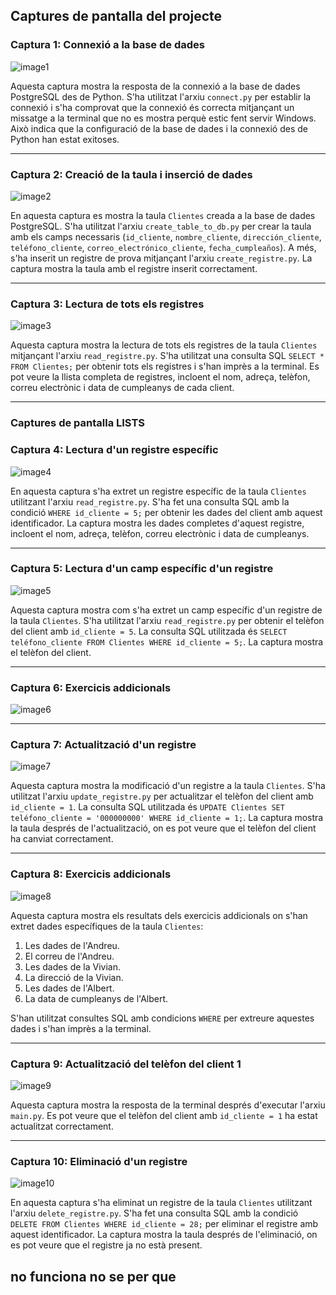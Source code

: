 ## Captures de pantalla del projecte

### **Captura 1: Connexió a la base de dades**
![image1](/fotos/foto1.png)

Aquesta captura mostra la resposta de la connexió a la base de dades PostgreSQL des de Python. S'ha utilitzat l'arxiu `connect.py` per establir la connexió i s'ha comprovat que la connexió és correcta mitjançant un missatge a la terminal que no es mostra perquè estic fent servir Windows. Això indica que la configuració de la base de dades i la connexió des de Python han estat exitoses.

---

### **Captura 2: Creació de la taula i inserció de dades**
![image2](/fotos/foto2.png)

En aquesta captura es mostra la taula `Clientes` creada a la base de dades PostgreSQL. S'ha utilitzat l'arxiu `create_table_to_db.py` per crear la taula amb els camps necessaris (`id_cliente`, `nombre_cliente`, `dirección_cliente`, `teléfono_cliente`, `correo_electrónico_cliente`, `fecha_cumpleaños`). A més, s'ha inserit un registre de prova mitjançant l'arxiu `create_registre.py`. La captura mostra la taula amb el registre inserit correctament.

---

### **Captura 3: Lectura de tots els registres**
![image3](/fotos/foto3.png)

Aquesta captura mostra la lectura de tots els registres de la taula `Clientes` mitjançant l'arxiu `read_registre.py`. S'ha utilitzat una consulta SQL `SELECT * FROM Clientes;` per obtenir tots els registres i s'han imprès a la terminal. Es pot veure la llista completa de registres, incloent el nom, adreça, telèfon, correu electrònic i data de cumpleanys de cada client.

---

### Captures de pantalla LISTS

### **Captura 4: Lectura d'un registre específic**
![image4](/fotos/foto4.png)

En aquesta captura s'ha extret un registre específic de la taula `Clientes` utilitzant l'arxiu `read_registre.py`. S'ha fet una consulta SQL amb la condició `WHERE id_cliente = 5;` per obtenir les dades del client amb aquest identificador. La captura mostra les dades completes d'aquest registre, incloent el nom, adreça, telèfon, correu electrònic i data de cumpleanys.

---

### **Captura 5: Lectura d'un camp específic d'un registre**
![image5](/fotos/foto5.png)

Aquesta captura mostra com s'ha extret un camp específic d'un registre de la taula `Clientes`. S'ha utilitzat l'arxiu `read_registre.py` per obtenir el telèfon del client amb `id_cliente = 5`. La consulta SQL utilitzada és `SELECT teléfono_cliente FROM Clientes WHERE id_cliente = 5;`. La captura mostra el telèfon del client.

---

### **Captura 6: Exercicis addicionals**
![image6](/fotos/foto6.png)


---

### **Captura 7: Actualització d'un registre**
![image7](/fotos/foto7.png)

Aquesta captura mostra la modificació d'un registre a la taula `Clientes`. S'ha utilitzat l'arxiu `update_registre.py` per actualitzar el telèfon del client amb `id_cliente = 1`. La consulta SQL utilitzada és `UPDATE Clientes SET teléfono_cliente = '000000000' WHERE id_cliente = 1;`. La captura mostra la taula després de l'actualització, on es pot veure que el telèfon del client ha canviat correctament.

---

### **Captura 8: Exercicis addicionals**
![image8](/fotos/foto8.png)

Aquesta captura mostra els resultats dels exercicis addicionals on s'han extret dades específiques de la taula `Clientes`:
1. Les dades de l'Andreu.
2. El correu de l'Andreu.
3. Les dades de la Vivian.
4. La direcció de la Vivian.
5. Les dades de l'Albert.
6. La data de cumpleanys de l'Albert.

S'han utilitzat consultes SQL amb condicions `WHERE` per extreure aquestes dades i s'han imprès a la terminal.

---

### **Captura 9: Actualització del telèfon del client 1**
![image9](/fotos/foto9.png)

Aquesta captura mostra la resposta de la terminal després d'executar l'arxiu `main.py`. Es pot veure que el telèfon del client amb `id_cliente = 1` ha estat actualitzat correctament.



---

### **Captura 10: Eliminació d'un registre**
![image10](/fotos/foto10.png)

En aquesta captura s'ha eliminat un registre de la taula `Clientes` utilitzant l'arxiu `delete_registre.py`. S'ha fet una consulta SQL amb la condició `DELETE FROM Clientes WHERE id_cliente = 28;` per eliminar el registre amb aquest identificador. La captura mostra la taula després de l'eliminació, on es pot veure que el registre ja no està present.

no funciona no se per que
---
